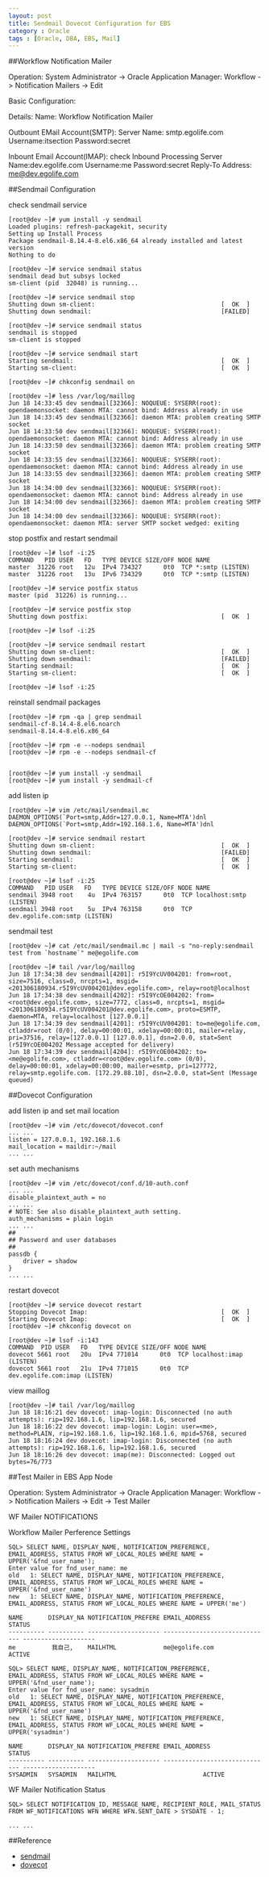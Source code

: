 ```yaml
---
layout: post
title: Sendmail Dovecot Configuration for EBS
category : Oracle
tags : [Oracle, DBA, EBS, Mail]
---
```


##Workflow Notification Mailer

Operation: System Administrator -> Oracle Application Manager: Workflow -> Notification Mailers -> Edit

Basic Configuration:

Details:
	Name: Workflow Notification Mailer
	
Outbount EMail Account(SMTP):
	Server Name: smtp.egolife.com
	Username:itsection
	Password:secret
	
Inbount Email Account(IMAP):
	check Inbound Processing
	Server Name:dev.egolife.com
	Username:me
	Password:secret
	Reply-To Address: me@dev.egolife.com

##Sendmail Configuration

check sendmail service 

	[root@dev ~]# yum install -y sendmail
	Loaded plugins: refresh-packagekit, security
	Setting up Install Process
	Package sendmail-8.14.4-8.el6.x86_64 already installed and latest version
	Nothing to do

	[root@dev ~]# service sendmail status
	sendmail dead but subsys locked
	sm-client (pid  32048) is running...

	[root@dev ~]# service sendmail stop
	Shutting down sm-client:                                   [  OK  ]
	Shutting down sendmail:                                    [FAILED]

	[root@dev ~]# service sendmail status
	sendmail is stopped
	sm-client is stopped

	[root@dev ~]# service sendmail start
	Starting sendmail:                                         [  OK  ]
	Starting sm-client:                                        [  OK  ]

	[root@dev ~]# chkconfig sendmail on

	[root@dev ~]# less /var/log/maillog
	Jun 18 14:33:45 dev sendmail[32366]: NOQUEUE: SYSERR(root): opendaemonsocket: daemon MTA: cannot bind: Address already in use
	Jun 18 14:33:45 dev sendmail[32366]: daemon MTA: problem creating SMTP socket
	Jun 18 14:33:50 dev sendmail[32366]: NOQUEUE: SYSERR(root): opendaemonsocket: daemon MTA: cannot bind: Address already in use
	Jun 18 14:33:50 dev sendmail[32366]: daemon MTA: problem creating SMTP socket
	Jun 18 14:33:55 dev sendmail[32366]: NOQUEUE: SYSERR(root): opendaemonsocket: daemon MTA: cannot bind: Address already in use
	Jun 18 14:33:55 dev sendmail[32366]: daemon MTA: problem creating SMTP socket
	Jun 18 14:34:00 dev sendmail[32366]: NOQUEUE: SYSERR(root): opendaemonsocket: daemon MTA: cannot bind: Address already in use
	Jun 18 14:34:00 dev sendmail[32366]: daemon MTA: problem creating SMTP socket
	Jun 18 14:34:00 dev sendmail[32366]: NOQUEUE: SYSERR(root): opendaemonsocket: daemon MTA: server SMTP socket wedged: exiting

stop postfix and restart sendmail

	[root@dev ~]# lsof -i:25
	COMMAND   PID USER   FD   TYPE DEVICE SIZE/OFF NODE NAME
	master  31226 root   12u  IPv4 734327      0t0  TCP *:smtp (LISTEN)
	master  31226 root   13u  IPv6 734329      0t0  TCP *:smtp (LISTEN)

	[root@dev ~]# service postfix status
	master (pid  31226) is running...

	[root@dev ~]# service postfix stop
	Shutting down postfix:                                     [  OK  ]

	[root@dev ~]# lsof -i:25

	[root@dev ~]# service sendmail restart
	Shutting down sm-client:                                   [  OK  ]
	Shutting down sendmail:                                    [FAILED]
	Starting sendmail:                                         [  OK  ]
	Starting sm-client:                                        [  OK  ]

	[root@dev ~]# lsof -i:25

reinstall sendmail packages

	[root@dev ~]# rpm -qa | grep sendmail
	sendmail-cf-8.14.4-8.el6.noarch
	sendmail-8.14.4-8.el6.x86_64

	[root@dev ~]# rpm -e --nodeps sendmail
	[root@dev ~]# rpm -e --nodeps sendmail-cf


	[root@dev ~]# yum install -y sendmail
	[root@dev ~]# yum install -y sendmail-cf

add listen ip

	[root@dev ~]# vim /etc/mail/sendmail.mc
	DAEMON_OPTIONS(`Port=smtp,Addr=127.0.0.1, Name=MTA')dnl
	DAEMON_OPTIONS(`Port=smtp,Addr=192.168.1.6, Name=MTA')dnl

	[root@dev ~]# service sendmail restart
	Shutting down sm-client:                                   [  OK  ]
	Shutting down sendmail:                                    [FAILED]
	Starting sendmail:                                         [  OK  ]
	Starting sm-client:                                        [  OK  ]

	[root@dev ~]# lsof -i:25
	COMMAND   PID USER   FD   TYPE DEVICE SIZE/OFF NODE NAME
	sendmail 3948 root    4u  IPv4 763157      0t0  TCP localhost:smtp (LISTEN)
	sendmail 3948 root    5u  IPv4 763158      0t0  TCP dev.egolife.com:smtp (LISTEN)
	
sendmail test

	[root@dev ~]# cat /etc/mail/sendmail.mc | mail -s "no-reply:sendmail test from `hostname`" me@egolife.com

	[root@dev ~]# tail /var/log/maillog
	Jun 18 17:34:38 dev sendmail[4201]: r5I9YcUV004201: from=root, size=7516, class=0, nrcpts=1, msgid=<201306180934.r5I9YcUV004201@dev.egolife.com>, relay=root@localhost
	Jun 18 17:34:38 dev sendmail[4202]: r5I9YcOE004202: from=<root@dev.egolife.com>, size=7772, class=0, nrcpts=1, msgid=<201306180934.r5I9YcUV004201@dev.egolife.com>, proto=ESMTP, daemon=MTA, relay=localhost [127.0.0.1]
	Jun 18 17:34:39 dev sendmail[4201]: r5I9YcUV004201: to=me@egolife.com, ctladdr=root (0/0), delay=00:00:01, xdelay=00:00:01, mailer=relay, pri=37516, relay=[127.0.0.1] [127.0.0.1], dsn=2.0.0, stat=Sent (r5I9YcOE004202 Message accepted for delivery)
	Jun 18 17:34:39 dev sendmail[4204]: r5I9YcOE004202: to=<me@egolife.com>, ctladdr=<root@dev.egolife.com> (0/0), delay=00:00:01, xdelay=00:00:00, mailer=esmtp, pri=127772, relay=smtp.egolife.com. [172.29.88.10], dsn=2.0.0, stat=Sent (Message queued)

##Dovecot Configuration

add listen ip and set mail location

	[root@dev ~]# vim /etc/dovecot/dovecot.conf 
	... ...
	listen = 127.0.0.1, 192.168.1.6
	mail_location = maildir:~/mail
	... ...

set auth mechanisms

	[root@dev ~]# vim /etc/dovecot/conf.d/10-auth.conf 
	... ...
	disable_plaintext_auth = no
	... ...
	# NOTE: See also disable_plaintext_auth setting.
	auth_mechanisms = plain login
	... ...
	##
	## Password and user databases
	##
	passdb {
	    driver = shadow
	}
	... ...

restart dovecot

	[root@dev ~]# service dovecot restart
	Stopping Dovecot Imap:                                     [  OK  ]
	Starting Dovecot Imap:                                     [  OK  ]
	[root@dev ~]# chkconfig dovecot on

	[root@dev ~]# lsof -i:143
	COMMAND  PID USER   FD   TYPE DEVICE SIZE/OFF NODE NAME
	dovecot 5661 root   20u  IPv4 771014      0t0  TCP localhost:imap (LISTEN)
	dovecot 5661 root   21u  IPv4 771015      0t0  TCP dev.egolife.com:imap (LISTEN)
	
view maillog

	[root@dev ~]# tail /var/log/maillog
	Jun 18 18:16:21 dev dovecot: imap-login: Disconnected (no auth attempts): rip=192.168.1.6, lip=192.168.1.6, secured
	Jun 18 18:16:22 dev dovecot: imap-login: Login: user=<me>, method=PLAIN, rip=192.168.1.6, lip=192.168.1.6, mpid=5768, secured
	Jun 18 18:16:24 dev dovecot: imap-login: Disconnected (no auth attempts): rip=192.168.1.6, lip=192.168.1.6, secured
	Jun 18 18:16:26 dev dovecot: imap(me): Disconnected: Logged out bytes=76/773

##Test Mailer in EBS App Node

Operation: System Administrator -> Oracle Application Manager: Workflow -> Notification Mailers -> Edit -> Test Mailer

WF Mailer NOTIFICATIONS

Workflow Mailer Perference Settings

	SQL> SELECT NAME, DISPLAY_NAME, NOTIFICATION_PREFERENCE, EMAIL_ADDRESS, STATUS FROM WF_LOCAL_ROLES WHERE NAME = UPPER('&fnd_user_name');
	Enter value for fnd_user_name: me
	old   1: SELECT NAME, DISPLAY_NAME, NOTIFICATION_PREFERENCE, EMAIL_ADDRESS, STATUS FROM WF_LOCAL_ROLES WHERE NAME = UPPER('&fnd_user_name')
	new   1: SELECT NAME, DISPLAY_NAME, NOTIFICATION_PREFERENCE, EMAIL_ADDRESS, STATUS FROM WF_LOCAL_ROLES WHERE NAME = UPPER('me')

	NAME	   DISPLAY_NA NOTIFICATION_PREFERE EMAIL_ADDRESS		  STATUS
	---------- ---------- -------------------- ------------------------------ --------------------
	me    		我自己,    MAILHTML             me@egolife.com        ACTIVE

	SQL> SELECT NAME, DISPLAY_NAME, NOTIFICATION_PREFERENCE, EMAIL_ADDRESS, STATUS FROM WF_LOCAL_ROLES WHERE NAME = UPPER('&fnd_user_name');
	Enter value for fnd_user_name: sysadmin
	old   1: SELECT NAME, DISPLAY_NAME, NOTIFICATION_PREFERENCE, EMAIL_ADDRESS, STATUS FROM WF_LOCAL_ROLES WHERE NAME = UPPER('&fnd_user_name')
	new   1: SELECT NAME, DISPLAY_NAME, NOTIFICATION_PREFERENCE, EMAIL_ADDRESS, STATUS FROM WF_LOCAL_ROLES WHERE NAME = UPPER('sysadmin')

	NAME	   DISPLAY_NA NOTIFICATION_PREFERE EMAIL_ADDRESS		  STATUS
	---------- ---------- -------------------- ------------------------------ --------------------
	SYSADMIN   SYSADMIN   MAILHTML						  ACTIVE

WF Mailer Notification Status

	SQL> SELECT NOTIFICATION_ID, MESSAGE_NAME, RECIPIENT_ROLE, MAIL_STATUS FROM WF_NOTIFICATIONS WFN WHERE WFN.SENT_DATE > SYSDATE - 1;
	
	... ...
	
##Reference

* [sendmail](http://www.sendmail.com/)
* [dovecot](http://www.dovecot.org/)
